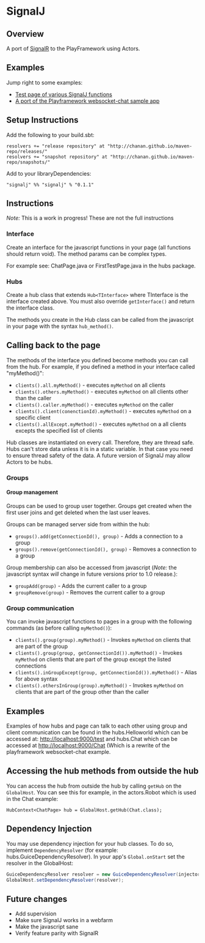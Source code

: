 SignalJ
=======

Overview
--------

A port of [SignalR](http://asp.net/signalr) to the PlayFramework using Actors.

Examples
--------

Jump right to some examples:

* [Test page of various SignalJ functions](http://localhost:9000/test)
* [A port of the Playframework websocket-chat sample app](http://localhost:9000/chat)

Setup Instructions
------------------

Add the following to your build.sbt:

```
resolvers += "release repository" at "http://chanan.github.io/maven-repo/releases/"
resolvers += "snapshot repository" at "http://chanan.github.io/maven-repo/snapshots/"
```

Add to your libraryDependencies:

```
"signalj" %% "signalj" % "0.1.1"
```

Instructions
------------

*Note:* This is a work in progress! These are not the full instructions

### Interface

Create an interface for the javascript functions in your page (all functions should return void). The method params can be complex types.

For example see: ChatPage.java or FirstTestPage.java in the hubs package.

### Hubs

Create a hub class that extends `Hub<TInterface>` where TInterface is the interface created above. You must also override
`getInterface()` and return the interface class.

The methods you create in the Hub class can be called from the javascript in your page with the syntax `hub_method()`.

Calling back to the page
------------------------
    
The methods of the interface you defined become methods you can call from the hub. For example, if you defined a method in your interface
    called "myMethod()":

* `clients().all.myMethod()` - executes `myMethod` on all clients
* `clients().others.myMethod()` - executes `myMethod` on all clients other than the caller
* `clients().caller.myMethod()` - executes `myMethod` on the caller
* `clients().client(conenctionId).myMethod()` - executes `myMethod` on a specific client
* `clients().allExcept.myMethod()` - executes `myMethod` on a all clients excepts the specified list of clients
    
Hub classes are instantiated on every call. Therefore, they are thread safe. Hubs can't store data unless it is in a static variable.
In that case you need to ensure thread safety of the data. A future version of SignalJ may allow Actors to be hubs.

### Groups

#### Group management

Groups can be used to group user together. Groups get created when the first user joins and get deleted when the last user leaves.

Groups can be managed server side from within the hub:

* `groups().add(getConnectionId(), group)` - Adds a connection to a group
* `groups().remove(getConnectionId(), group)` - Removes a connection to a group
    
Group membership can also be accessed from javascript (*Note:* the javascript syntax *will* change
in future versions prior to 1.0 release.):

* `groupAdd(group)` - Adds the current caller to a group
* `groupRemove(group)` - Removes the current caller to a group
    
### Group communication

You can invoke javascript functions to pages in a group with the following commands (as before calling `myMethod()`):

* `clients().group(group).myMethod()` - Invokes `myMethod` on clients that are part of the group
* `clients().group(group, getConnectionId()).myMethod()` - Invokes `myMethod` on clients that are part of the group except the listed connections
* `clients().inGroupExcept(group, getConnectionId()).myMethod()` - Alias for above syntax
* `clients().othersInGroup(group).myMethod()` - Invokes `myMethod` on clients that are part of the group other than the caller
    
Examples
--------

Examples of how hubs and page can talk to each other using group and client communication can be found in the hubs.Helloworld which
can be accessed at: [http://localhost:9000/test](http://localhost:9000/test) and hubs.Chat which can be accessed at
[http://localhost:9000/Chat](http://localhost:9000/Chat) (Which is a rewrite of the playframework websocket-chat example.</p>

Accessing the hub methods from outside the hub
----------------------------------------------

You can access the hub from outside the hub by calling `getHub` on the `GlobalHost`. You can see this for example,
in the actors.Robot which is used in the Chat example:

`HubContext<ChatPage> hub = GlobalHost.getHub(Chat.class);`

Dependency Injection
--------------------

You may use dependency injection for your hub classes. To do so, implement `DependencyResolver` (for example:
        hubs.GuiceDependencyResolver). In your app's `Global.onStart` set the resolver in the GlobalHost:

```java
GuiceDependencyResolver resolver = new GuiceDependencyResolver(injector);
GlobalHost.setDependencyResolver(resolver);
```

Future changes
--------------
    
* Add supervision
* Make sure SignalJ works in a webfarm
* Make the javascript sane
* Verify feature parity with SignalR
